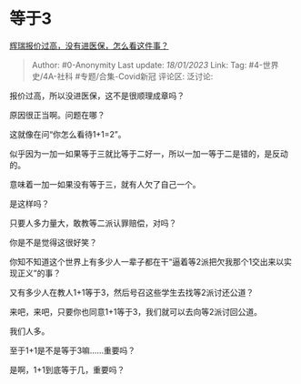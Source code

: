 # 等于3
[辉瑞报价过高，没有进医保，怎么看这件事？](https://afdian.net/p/8f4c6a9096c611eda2f152540025c377)

> Author: #0-Anonymity
> Last update: *18/01/2023*
> Link:
> Tag: #4-世界史/4A-社科 #专题/合集-Covid新冠 
> 评论区:
> 泛讨论:

报价过高，所以没进医保，这不是很顺理成章吗？

原因很正当啊。问题在哪？

这就像在问“你怎么看待1+1=2”。

似乎因为一加一如果等于三就比等于二好一，所以一加一等于二是错的，是反动的。

意味着一加一如果没有等于三，就有人欠了自己一个。

是这样吗？

只要人多力量大，敢教等二派认罪赔偿，对吗？

你是不是觉得这很好笑？

你知不知道这个世界上有多少人一辈子都在干“逼着等2派把欠我那个1交出来以实现正义”的事？

又有多少人在教人1+1等于3，然后号召这些学生去找等2派讨还公道？

来吧，来吧，只要你也同意1+1等于3，我们就可以去向等2派讨回公道。

我们人多。

至于1+1是不是等于3嘛……重要吗？

是啊，1+1到底等于几，重要吗？

